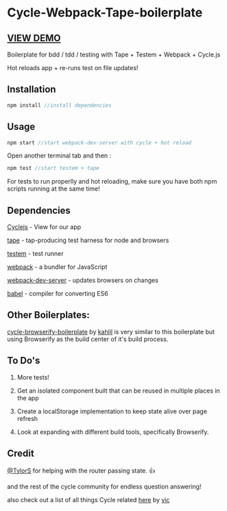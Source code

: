 # Cycle-Webpack-Tape-boilerplate

## [VIEW DEMO](http://cmdv.github.io/cycle-webpack-boilerplate/)

Boilerplate for bdd / tdd / testing with Tape + Testem + Webpack + Cycle.js

Hot reloads app + re-runs test on file updates!

## Installation

```javascript
npm install //install dependencies
```


## Usage

```javascript
npm start //start webpack-dev-server with cycle + hot reload
```

Open another terminal tab and then :

```javascript 
npm test //start testem + tape
```
For tests to run properlly and hot reloading, make sure you have both npm scripts running at the same time!

## Dependencies

[Cyclejs](http://cycle.js.org/) - View for our app

[tape](https://github.com/substack/tape) - tap-producing test harness for node and browsers

[testem](https://github.com/airportyh/testem) - test runner

[webpack](https://github.com/airportyh/testem) - a bundler for JavaScript

[webpack-dev-server](https://github.com/webpack/webpack-dev-server) - updates browsers on changes

[babel](https://github.com/babel/babel) - compiler for converting ES6

## Other Boilerplates:
[cycle-browserify-boilerplate](https://github.com/kahlil/cycle-browserify-boilerplate) by [kahlil](https://github.com/kahlil) is very similar to this boilerplate but using Browserify as the build center of it's build process.

## To Do's
1. More tests!

2. Get an isolated component built that can be reused in multiple places in the app

3. Create a localStorage implementation to keep state alive over page refresh

4. Look at expanding with different build tools, specifically Browserify.

## Credit
[@TylorS](https://github.com/TylorS) for helping with the router passing state. :+1: 

and the rest of the cycle community for endless question answering! 

also check out a list of all things Cycle related [here](https://github.com/vic/awesome-cyclejs) by [vic](https://github.com/vic)
